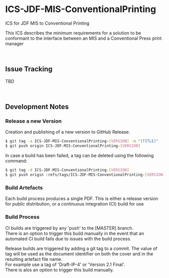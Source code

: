 # ICS-JDF-MIS-ConventionalPrinting
ICS for JDF MIS to Conventional Printing

This ICS describes the minimum requirements for a solution to be conformant to the interface between an MIS and a Conventional Press print manager

<br />

## Issue Tracking
TBD

<br />

## Development Notes
### Release a new Version
Creation and publishing of a new version to GitHub Release. 

```bash
$ git tag -a ICS-JDF-MIS-ConventionalPrinting-[VERSION] -m "[TITLE]"
$ git push origin ICS-JDF-MIS-ConventionalPrinting-[VERSION]
```

In case a build has been failed, a tag can be deleted using the following command:
```bash
$ git tag -d ICS-JDF-MIS-ConventionalPrinting-[VERSION]
$ git push origin :refs/tags/ICS-JDF-MIS-ConventionalPrinting-[VERSION]
```

### Build Artefacts
Each build process produces a single PDF. This is either a release version for public distribution, or a continuous integration (CI) build for use

### Build Process

CI builds are triggered by any 'push' to the [MASTER] branch.<br/>
There is an option to trigger this build manually in the event that an automated CI build fails due to issues with the build process.

Release builds are triggered by adding a git tag to a commit. The value of tag will be used as the document identifier on both the cover and in the resulting artefact file name.<br/>
For example use a tag of 'Draft-IP-4' or 'Version 2.1 Final'.<br/>
There is alos an option to trigger this build manually.

